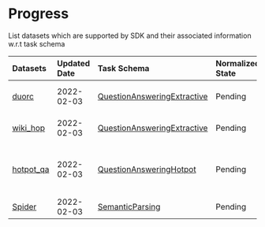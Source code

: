 # Progress
List datasets which are supported by SDK and their associated information w.r.t task schema 


|Datasets|Updated Date|Task Schema|Normalized State|Comments|
|:---    |:---        |:---       |:---       |:---    |
[duorc](https://github.com/ExpressAI/DataLab/blob/main/datasets/duorc/duorc.py)|2022-02-03|[QuestionAnsweringExtractive](https://github.com/ExpressAI/DataLab/blob/adddf0071d0826e090b9ddecd7a98a09e8b625e4/src/datalabs/tasks/question_answering.py#L9)|Pending|different ids (`plot_id`, `q_id`) should be unified|
[wiki_hop](https://github.com/ExpressAI/DataLab/blob/main/datasets/wiki_hop/wiki_hop.py)|2022-02-03|[QuestionAnsweringExtractive](https://github.com/ExpressAI/DataLab/blob/adddf0071d0826e090b9ddecd7a98a09e8b625e4/src/datalabs/tasks/question_answering.py#L9)|Pending|Two new fields: `candidates`, `annotations`|
[hotpot_qa](https://github.com/ExpressAI/DataLab/blob/main/datasets/hotpot_qa/hotpot_qa.py)|2022-02-03|[QuestionAnsweringHotpot](https://github.com/ExpressAI/DataLab/blob/cf2471c750fbe33325b482bb5b1d9ea6fc734d56/src/datalabs/tasks/question_answering.py#L35)|Pending|Many new fileds (`supporting_facts`), `context` will be a json with a list of sentences.|
[Spider](https://github.com/ExpressAI/DataLab/blob/main/datasets/spider/spider.py)|2022-02-03|[SemanticParsing](https://github.com/ExpressAI/DataLab/blob/cf2471c750fbe33325b482bb5b1d9ea6fc734d56/src/datalabs/tasks/semantic_parsing.py#L9)|Pending|Current definition: `question`,  `query`|


